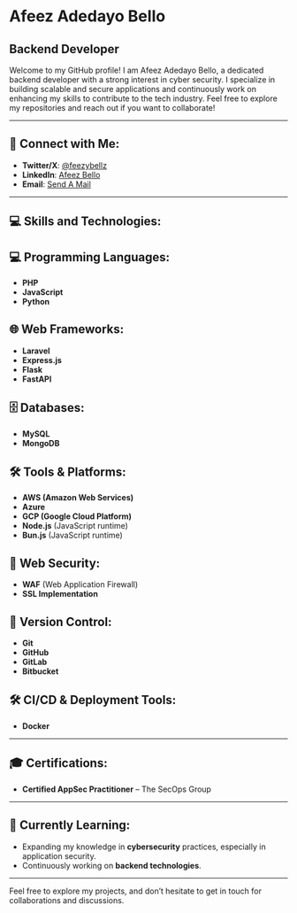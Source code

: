 # Afeez Adedayo Bello

## Backend Developer

Welcome to my GitHub profile! I am Afeez Adedayo Bello, a dedicated backend developer with a strong interest in cyber security. I specialize in building scalable and secure applications and continuously work on enhancing my skills to contribute to the tech industry. Feel free to explore my repositories and reach out if you want to collaborate!

---

## 🔗 Connect with Me:

- **Twitter/X**: [@feezybellz](https://twitter.com/feezybellz)
- **LinkedIn**: [Afeez Bello](https://linkedin.com/in/feezybellz)
- **Email**: [Send A Mail](mailto:belloafeez7@gmail.com)

---
## 💻 Skills and Technologies:

## 💻 Programming Languages:
- **PHP**
- **JavaScript**
- **Python**

## 🌐 Web Frameworks:
- **Laravel**
- **Express.js**
- **Flask**
- **FastAPI**

## 🗄️ Databases:
- **MySQL**
- **MongoDB**

## 🛠️ Tools & Platforms:
- **AWS (Amazon Web Services)**
- **Azure**
- **GCP (Google Cloud Platform)**
- **Node.js** (JavaScript runtime)
- **Bun.js** (JavaScript runtime)

## 🔐 Web Security:
- **WAF** (Web Application Firewall)
- **SSL Implementation**

## 🔧 Version Control:
- **Git**
- **GitHub**
- **GitLab**
- **Bitbucket**

## 🛠️ CI/CD & Deployment Tools:
- **Docker**

---

## 🎓 Certifications:
- **Certified AppSec Practitioner** – The SecOps Group

---

## 🌱 Currently Learning:

- Expanding my knowledge in **cybersecurity** practices, especially in application security.
- Continuously working on **backend technologies**.

---

Feel free to explore my projects, and don’t hesitate to get in touch for collaborations and discussions.
